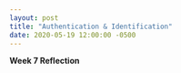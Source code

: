 ```yaml
---
layout: post
title: "Authentication & Identification"
date: 2020-05-19 12:00:00 -0500
---
```

**Week 7 Reflection**
